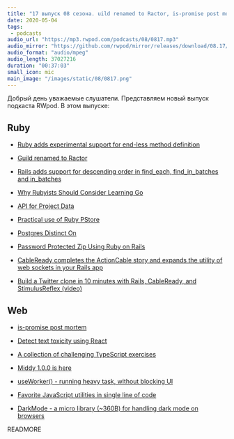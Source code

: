 ```yaml
---
title: "17 выпуск 08 сезона. uild renamed to Ractor, is-promise post mortem, CableReady, Middy, useWorker, DarkMode и прочее"
date: 2020-05-04
tags:
 - podcasts
audio_url: "https://mp3.rwpod.com/podcasts/08/0817.mp3"
audio_mirror: "https://github.com/rwpod/mirror/releases/download/08.17/0817.mp3"
audio_format: "audio/mpeg"
audio_length: 37027216
duration: "00:37:03"
small_icon: mic
main_image: "/images/static/08/0817.png"
---
```


Добрый день уважаемые слушатели. Представляем новый выпуск подкаста RWpod. В этом выпуске:

## Ruby

 - [Ruby adds experimental support for end-less method definition](https://blog.saeloun.com/2020/04/27/ruby-adds-endless-method-definition-experimental.html)
 - [Guild renamed to Ractor](https://github.com/ko1/ruby/blob/ractor/ractor.ja.md)
 - [Rails adds support for descending order in find_each, find_in_batches and in_batches](https://blog.saeloun.com/2020/04/29/rails-support-descending-order-for-find-each-find-in-batches)
 - [Why Rubyists Should Consider Learning Go](https://www.honeybadger.io/blog/rubyist-learn-go/)
 - [API for Project Data](https://www.ruby-toolbox.com/blog/2020-04-29/api-for-project-data)


 - [Practical use of Ruby PStore](https://blog.arkency.com/practical-use-of-ruby-pstore/)
 - [Postgres Distinct On](https://johnnunemaker.com/postgres-distinct-on/)
 - [Password Protected Zip Using Ruby on Rails](https://www.botreetechnologies.com/blog/password-protected-zip-using-ruby-on-rails)
 - [CableReady completes the ActionCable story and expands the utility of web sockets in your Rails app](https://cableready.stimulusreflex.com/)
 - [Build a Twitter clone in 10 minutes with Rails, CableReady, and StimulusReflex (video)](https://www.youtube.com/watch?v=F5hA79vKE_E)

## Web

 - [is-promise post mortem](https://medium.com/javascript-in-plain-english/is-promise-post-mortem-cab807f18dcc)
 - [Detect text toxicity using React](https://aralroca.com/blog/detect-text-toxicity-with-react)


 - [A collection of challenging TypeScript exercises](https://github.com/mdevils/typescript-exercises)
 - [Middy 1.0.0 is here](https://loige.co/middy-1-is-here/)
 - [useWorker() - running heavy task, without blocking UI](https://useworker.js.org/)
 - [Favorite JavaScript utilities in single line of code](https://1loc.dev/)
 - [DarkMode - a micro library (~360B) for handling dark mode on browsers](https://github.com/kazzkiq/darkmode)


READMORE
